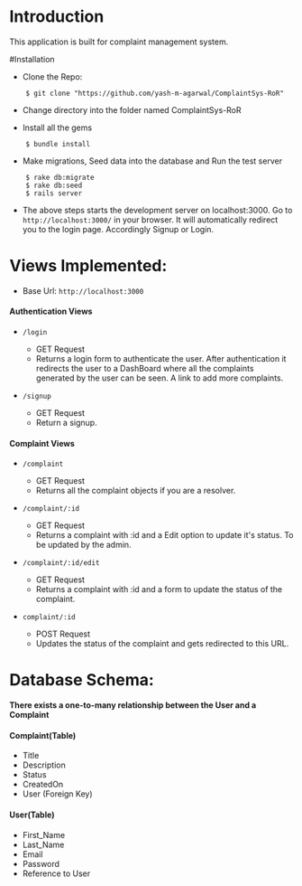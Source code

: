# Introduction
This application is built for complaint management system. 

#Installation

* Clone the Repo:
```cassandraql
    $ git clone "https://github.com/yash-m-agarwal/ComplaintSys-RoR"
```
* Change directory into the folder named ComplaintSys-RoR

* Install all the gems
```cassandraql
    $ bundle install
```
* Make migrations, Seed data into the database and Run the test server
```cassandraql
    $ rake db:migrate
    $ rake db:seed
    $ rails server
```
* The above steps starts the development server on localhost:3000. Go to `http://localhost:3000/` in your browser. It will automatically redirect you to the login page. Accordingly Signup or Login.

# Views Implemented:

* Base Url: `http://localhost:3000` 

#### Authentication Views

* `/login`
    * GET Request
    * Returns a login form to authenticate the user. After authentication it redirects the user to a DashBoard where all the complaints generated by the user can be seen. A link to add more complaints.
    
* `/signup`
    * GET Request
    * Return a signup.    

#### Complaint Views

* `/complaint`
    * GET Request
    * Returns all the complaint objects if you are a resolver.
    
* `/complaint/:id`
    * GET Request
    * Returns a complaint with :id and a Edit option to update it's status. To be updated by the admin.
    
* `/complaint/:id/edit`
    * GET Request
    * Returns a complaint with :id and a form to update the status of the complaint.
    
* `complaint/:id`
    * POST Request
    * Updates the status of the complaint and gets redirected to this URL.

# Database Schema:

**There exists a one-to-many relationship between the User and a Complaint**

#### Complaint(Table)

* Title
* Description
* Status
* CreatedOn
* User (Foreign Key)
 
#### User(Table)

* First_Name
* Last_Name
* Email
* Password
* Reference to User